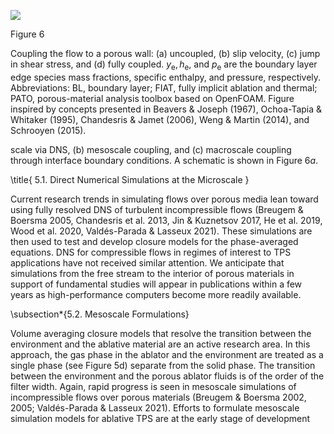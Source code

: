 ![](https://cdn.mathpix.com/cropped/2024_06_05_4b8c4a7049080e7b018eg-1.jpg?height=901&width=1602&top_left_y=119&top_left_x=93)

Figure 6

Coupling the flow to a porous wall: (a) uncoupled, (b) slip velocity, (c) jump in shear stress, and (d) fully coupled. $y_{\mathrm{e}}, h_{\mathrm{e}}$, and $p_{\mathrm{e}}$ are the boundary layer edge species mass fractions, specific enthalpy, and pressure, respectively. Abbreviations: BL, boundary layer; FIAT, fully implicit ablation and thermal; PATO, porous-material analysis toolbox based on OpenFOAM. Figure inspired by concepts presented in Beavers \& Joseph (1967), Ochoa-Tapia \& Whitaker (1995), Chandesris \& Jamet (2006), Weng \& Martin (2014), and Schrooyen (2015).

scale via DNS, (b) mesoscale coupling, and (c) macroscale coupling through interface boundary conditions. A schematic is shown in Figure $6 a$.

\title{
5.1. Direct Numerical Simulations at the Microscale
}

Current research trends in simulating flows over porous media lean toward using fully resolved DNS of turbulent incompressible flows (Breugem \& Boersma 2005, Chandesris et al. 2013, Jin \& Kuznetsov 2017, He et al. 2019, Wood et al. 2020, Valdés-Parada \& Lasseux 2021). These simulations are then used to test and develop closure models for the phase-averaged equations. DNS for compressible flows in regimes of interest to TPS applications have not received similar attention. We anticipate that simulations from the free stream to the interior of porous materials in support of fundamental studies will appear in publications within a few years as high-performance computers become more readily available.

\subsection*{5.2. Mesoscale Formulations}

Volume averaging closure models that resolve the transition between the environment and the ablative material are an active research area. In this approach, the gas phase in the ablator and the environment are treated as a single phase (see Figure 5d) separate from the solid phase. The transition between the environment and the porous ablator fluids is of the order of the filter width. Again, rapid progress is seen in mesoscale simulations of incompressible flows over porous materials (Breugem \& Boersma 2002, 2005; Valdés-Parada \& Lasseux 2021). Efforts to formulate mesoscale simulation models for ablative TPS are at the early stage of development